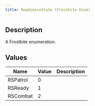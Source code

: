 ```yaml
---
title: ReadinessState (Frostbite Enum)
---
```

## Description

A Frostbite enumeration.

## Values

| Name     | Value | Description |
| -------- | ----- | ----------- |
| RSPatrol | 0     |             |
| RSReady  | 1     |             |
| RSCombat | 2     |             |

